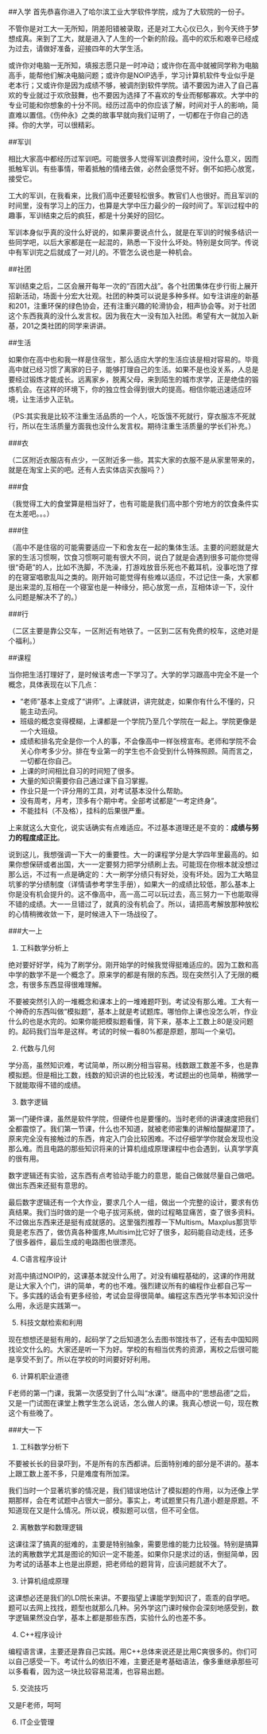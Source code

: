 ##入学
首先恭喜你进入了哈尔滨工业大学软件学院，成为了大软院的一份子。

不管你是对工大一无所知，阴差阳错被录取，还是对工大心仪已久，到今天终于梦想成真。来到了工大，就是进入了人生的一个新的阶段。高中的欢乐和艰辛已经成为过去，请做好准备，迎接四年的大学生活。

或许你对电脑一无所知，填报志愿只是一时冲动；或许你在高中就被同学称为电脑高手，能帮他们解决电脑问题；或许你是NOIP选手，学习计算机软件专业似乎是老本行；又或许你是因为成绩不够，被调剂到软件学院。请不要因为进入了自己喜欢的专业就过于欢欣鼓舞，也不要因为选择了不喜欢的专业而郁郁寡欢。大学中的专业可能和你想象的十分不同。经历过高中的你应该了解，时间对于人的影响，简直难以置信。《伤仲永》之类的故事早就向我们证明了，一切都在于你自己的选择。你的大学，可以很精彩。

##军训

相比大家高中都经历过军训吧。可能很多人觉得军训浪费时间，没什么意义，因而抵触军训。有些事情，带着抵触的情绪去做，必然会感觉不好。倒不如把心放宽，接受它。

工大的军训，在我看来，比我们高中还要轻松很多。教官们人也很好。而且军训的时间里，没有学习上的压力，也算是大学中压力最少的一段时间了。军训过程中的趣事，军训结束之后的疯狂，都是十分美好的回忆。

军训本身似乎真的没什么好说的，如果非要说点什么，就是在军训的时候多结识一些同学吧，以后大家都是在一起混的，熟悉一下没什么坏处。特别是女同学。传说中有军训完之后就成了一对儿的。不管怎么说也是一种机会。


##社团

军训结束之后，二区会展开每年一次的“百团大战”。各个社团集体在步行街上展开招新活动，场面十分宏大壮观。社团的种类可以说是多种多样。如专注讲座的新基和201，注重环保的绿色协会，还有注重兴趣的轮滑协会，相声协会等。对于社团这个东西我真的没什么发言权。因为我在大一没有加入社团。希望有大一就加入新基，201之类社团的同学来讲讲。

##生活

如果你在高中也和我一样是住宿生，那么适应大学的生活应该是相对容易的。毕竟高中就已经习惯了离家的日子，能够打理自己的生活。如果不是也没关系，人总是要经过锻炼才能成长。远离家乡，脱离父母，来到陌生的城市求学，正是绝佳的锻炼机会。在这样的环境下，你的独立性会得到很大的提高。相信你能迅速适应环境，让生活步入正轨。

（PS:其实我是比较不注重生活品质的一个人，吃饭饿不死就行，穿衣服冻不死就行，所以在生活质量方面我也没什么发言权。期待注重生活质量的学长们补充。）   

###衣

（二区附近衣服店有点少，一区附近多一些。其实大家的衣服不是从家里带来的，就是在淘宝上买的吧。还有人去实体店买衣服吗？）

###食

（我觉得工大的食堂算是相当好了，也有可能是我们高中那个穷地方的饮食条件实在太差吧。。。）

###住

（高中不是住宿的可能需要适应一下和舍友在一起的集体生活。主要的问题就是大家的生活习惯啊，饮食习惯啊可能有很大不同，说白了就是会遇到很多可能你觉得很“奇葩”的人，比如不洗脚，不洗澡，打游戏放音乐死也不戴耳机，没事吃饱了撑的在寝室唱歌乱叫之类的。刚开始可能觉得有些难以适应，不过记住一条，大家都是出来混的,互相在一个寝室也是一种缘分，把心放宽一点，互相体谅一下，没什么问题是解决不了的。）

###行

（二区主要是靠公交车，一区附近有地铁了。一区到二区有免费的校车，这绝对是个福利。）

##课程

当你把生活打理好了，是时候该考虑一下学习了。大学的学习跟高中完全不是一个概念，具体表现在以下几点：
* “老师”基本上变成了“讲师”。上课就讲，讲完就走，如果你有什么不懂的，只能主动去问。
* 班级的概念变得模糊，上课都是一个学院乃至几个学院在一起上。学院更像是一个大班级。
* 成绩和排名完全是你一个人的事，不会像高中一样张榜宣布。老师和学院不会关心你考多少分。排在专业第一的学生也不会受到什么特殊照顾。简而言之，一切都在你自己。
* 上课的时间相比自习的时间短了很多。
* 大量的知识需要你自己通过课下自习掌握。
* 作业只是一个评分用的工具，对考试基本没什么帮助。
* 没有周考，月考，顶多有个期中考。全部考试都是“一考定终身”。
* 不能挂科（不及格），挂科的后果很严重。

上来就这么大变化，说实话确实有点难适应。不过基本道理还是不变的：**成绩与努力的程度成正比**。

说到这儿，我想强调一下大一的重要性。大一的课程学分是大学四年里最高的。如果你想保研或者出国，大一一定要努力把学分绩刷上去。可能现在你根本就没想过那么远，不过有一点是确定的：大一刷学分绩只有好处，没有坏处。因为工大略显坑爹的学分绩制度（详情请参考学生手册），如果大一的成绩比较低，那么基本上你是没有机会提升的。这不像高中，高一高二可以玩过去，高三努力一下也能取得不错的成绩。大一一旦错过了，就真的没有机会了。所以，请把高考解放那种放松的心情稍微收敛一下，是时候进入下一场战役了。

###大一上

1. 工科数学分析上

 绝对要好好学，纯为了刷学分。刚开始学的时候我觉得挺难适应的。因为工数和高中学的数学不是一个概念了。原来学的都是有限的东西。现在突然引入了无限的概念，有很多东西显得很难理解。
 
 不要被突然引入的一堆概念和课本上的一堆难题吓到。考试没有那么难。工大有一个神奇的东西叫做“模拟题”，基本上就是考试题库。哪怕你上课也没怎么听，作业什么的也是水完的。如果你能把模拟题看懂，背下来，基本上工数上80是没问题的。起码我们当年是这样。考试的时候一看80%都是原题，那叫一个亲切。

2. 代数与几何

 学分高，虽然知识难，考试简单，所以刷分相当容易。线数跟工数差不多，也是靠模拟题。但是相比工数，线数的知识讲的也比较浅，考试题出的也简单，稍微学一下就能取得不错的成绩。

3. 数字逻辑

 第一门硬件课，虽然是软件学院，但硬件也是要懂的。当时老师的讲课速度把我们全都震惊了。我们第一节课，什么也不知道，就被老师密集的讲解给醍醐灌顶了。原来完全没有接触过的东西，肯定入门会比较困难。不过仔细学学你就会发现也没那么难。而且电路的那些知识将来的计算机组成原理课程中也会遇到，认真学学真的很有用。
 
 数字逻辑还有实验，这东西有点考验动手能力的意思，能自己做就尽量自己做吧。做出东西来还挺有意思的。
 
 最后数字逻辑还有一个大作业，要求几个人一组，做出一个完整的设计，要求有仿真结果。我们当时做的是一个电子拔河系统，做的过程略显痛苦，查了很多资料。不过做出东西来还是挺有成就感的。这里强烈推荐一下Multism。Maxplus那货毕竟是老东西了，做仿真各种蛋疼,Multisim比它好了很多，起码能自动走线，还多了很多器件，最后生成的电路图也很漂亮。

4. C语言程序设计

 对高中搞过NOIP的，这课基本就没什么用了。对没有编程基础的，这课的作用就是让大家入个门，讲的简单，考的也不难。强烈建议所有的编程作业都自己写一下。多实践的话会有更多经验，考试会显得很简单。编程这东西光学书本知识没什么用，永远是实践第一。

5. 科技文献检索和利用

 现在想想还是挺有用的，起码学了之后知道怎么去图书馆找书了，还有去中国知网找论文什么的。大家还是听一下为好。学校的有相当优秀的资源，离校之后很可能是享受不到了。所以在学校的时间要好好利用。

6. 计算机职业道德

 F老师的第一门课，我第一次感受到了什么叫“水课”。继高中的“思想品德”之后，又是一门试图在课堂上教学生怎么说话，怎么做人的课。我真心想说一句，现在教这个有些晚了。

###大一下

1. 工科数学分析下

 不要被长长的目录吓到，不是所有的东西都讲。后面特别难的部分是不讲的。基本上跟工数上差不多，只是难度有所加深。

 我们当时一个显著坑爹的情况是，我们错误地估计了模拟题的作用，以为还像上学期那样，会在考试题中占很大一部分。事实上，考试题里只有几道小题是原题。不知道现在又是什么情况。所以说，模拟题可以信，但不可全信。

2. 离散数学和数理逻辑

 这课往深了搞真的挺难的，主要是特别抽象，需要思维的能力比较强。特别是搞算法的离散数学尤其是图论的知识一定不能差。如果你只是求过的话，倒挺简单，因为考试的话基本上也是出原题，把老师给的题背背，应该问题就不大了。

3. 计算机组成原理

 这课想必还是我们的LD院长来讲。不要指望上课能学到知识了，乖乖的自学吧。题可以去网上找找，题型也就那么几种。另外学这门课时候你会深刻地感受到，数字逻辑果然没白学，基本上都是那些东西，实验什么的也差不多。

4. C++程序设计

 编程语言课，主要还是靠自己实践。用C++总体来说还是比用C爽很多的。你们可以自己感受一下。考试什么的依旧不难，主要还是考基础语法，像多重继承那些可以多看看，因为这一块比较容易混淆，也容易出题。

5. 交流技巧

 又是F老师，呵呵

6. IT企业管理
